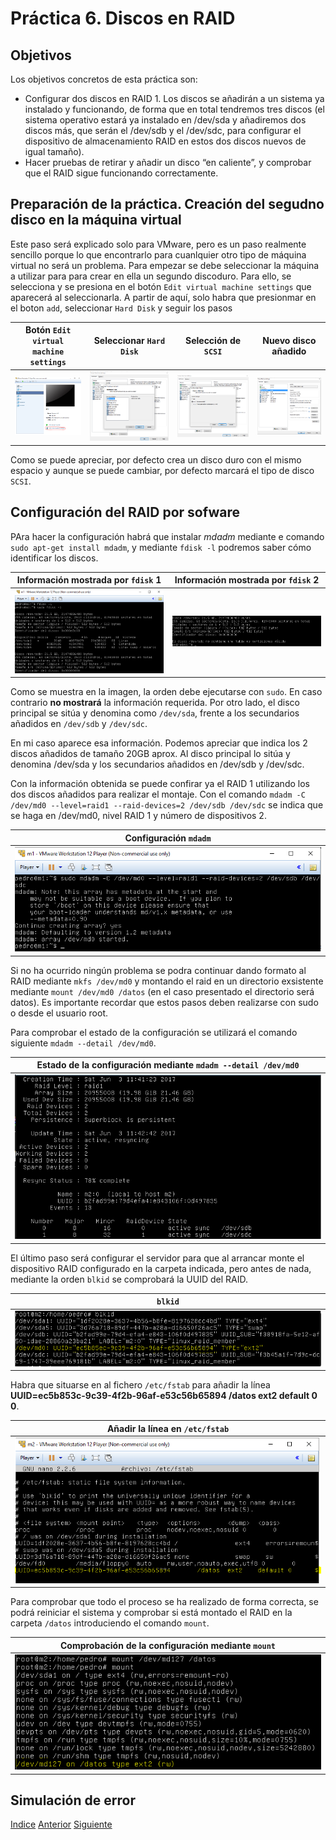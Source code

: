 # Práctica 6. Discos en RAID

## Objetivos
Los objetivos concretos de esta práctica son:
- Configurar dos discos en RAID 1. Los discos se añadirán a un sistema ya instalado y funcionando, de forma que en total tendremos tres discos (el sistema operativo estará ya instalado en /dev/sda y añadiremos dos discos más, que serán el /dev/sdb y el /dev/sdc, para configurar el dispositivo de almacenamiento RAID en estos dos discos nuevos de igual tamaño).
- Hacer pruebas de retirar y añadir un disco “en caliente”, y comprobar que el RAID sigue funcionando correctamente.

## Preparación de la práctica. Creación del segudno disco en la máquina virtual

Este paso será explicado solo para VMware, pero es un paso realmente sencillo porque lo que encontrarlo para cuanlquier otro tipo de máquina virtual no será un problema. 
Para empezar se debe seleccionar la máquina a utilizar para para crear en ella un segundo discoduro. Para ello, se selecciona y se presiona en el botón `Edit virtual machine settings` que aparecerá al seleccionarla. A partir de aquí, solo habra que presionmar en el boton `add`, seleccionar `Hard Disk` y seguir los pasos 

| Botón `Edit virtual machine settings` | Seleccionar `Hard Disk` | Selección de `SCSI` | Nuevo disco añadido | 
| :-------------: | :-------------: | :-------------: | :-------------: |
| ![Imagen](https://github.com/JoseAdriGP/SWAP/blob/master/Practicas/P6/Images/P6-01.PNG) | ![Imagen](https://github.com/JoseAdriGP/SWAP/blob/master/Practicas/P6/Images/P6-02.PNG) | ![Imagen](https://github.com/JoseAdriGP/SWAP/blob/master/Practicas/P6/Images/P6-03.PNG) | ![Imagen](https://github.com/JoseAdriGP/SWAP/blob/master/Practicas/P6/Images/P6-04.PNG) |

Como se puede apreciar, por defecto crea un disco duro con el mismo espacio y aunque se puede cambiar, por defecto marcará el tipo de disco `SCSI`.

## Configuración del RAID por sofware

PAra hacer la configuración habrá que instalar *mdadm* mediante e comando `sudo apt-get install mdadm`, y mediante `fdisk -l` podremos saber cómo identificar los discos.

| Información mostrada por `fdisk` 1 | Información mostrada por `fdisk` 2 | 
| :-------------: | :-------------: |
| ![Imagen](https://github.com/JoseAdriGP/SWAP/blob/master/Practicas/P6/Images/P6-05A.PNG) | ![Imagen](https://github.com/JoseAdriGP/SWAP/blob/master/Practicas/P6/Images/P6-05B.PNG) |

Como se muestra en la imagen, la orden debe ejecutarse con `sudo`. En caso contrario **no mostrará** la información requerida. Por otro lado, el disco principal se sitúa y denomina como `/dev/sda`, frente a los secundarios añadidos en `/dev/sdb` y `/dev/sdc`.

En mi caso aparece esa información. Podemos apreciar que indica los 2 discos añadidos de tamaño 20GB aprox. Al disco principal lo sitúa y denomina /dev/sda y los secundarios añadidos en /dev/sdb y /dev/sdc.

Con la información obtenida se puede confirar ya el RAID 1 utilizando los dos discos añadidos para realizar el montaje. Con el comando `mdadm -C /dev/md0 --level=raid1 --raid-devices=2 /dev/sdb /dev/sdc` se indica que se haga en /dev/md0, nivel RAID 1 y número de dispositivos 2.

| Configuración `mdadm` |
| :-------------: |
| ![Imagen](https://github.com/JoseAdriGP/SWAP/blob/master/Practicas/P6/Images/P6-06.PNG) |

Si no ha ocurrido ningún problema se podra continuar dando formato al RAID mediante `mkfs /dev/md0` y montando el raid en un directorio exsistente mediante `mount /dev/md0 /datos` (en el caso presentado el directorio será datos). Es importante recordar que estos pasos deben realizarse con sudo o desde el usuario root.

Para comprobar el estado de la configuración se utilizará el comando siguiente `mdadm --detail /dev/md0`.

| Estado de la configuración mediante `mdadm --detail /dev/md0` |
| :-------------: |
| ![Imagen](https://github.com/JoseAdriGP/SWAP/blob/master/Practicas/P6/Images/P6-07.PNG) |

El último paso será configurar el servidor para que al arrancar monte el dispositivo RAID configurado en la carpeta indicada, pero antes de nada, mediante la orden `blkid` se comprobará la UUID del RAID.

| `blkid` |
| :-------------: |
| ![Imagen](https://github.com/JoseAdriGP/SWAP/blob/master/Practicas/P6/Images/P6-08.PNG) |

Habra que situarse en al fichero `/etc/fstab` para añadir la línea **UUID=ec5b853c-9c39-4f2b-96af-e53c56b65894 /datos ext2 default 0 0**.

| Añadir la línea en `/etc/fstab` |
| :-------------: |
| ![Imagen](https://github.com/JoseAdriGP/SWAP/blob/master/Practicas/P6/Images/P6-09.PNG) |

Para comprobar que todo el proceso se ha realizado de forma correcta, se podrá reiniciar el sistema y comprobar si está montado el RAID en la carpeta `/datos` introduciendo el comando `mount`.

| Comprobación de la configuración mediante `mount` |
| :-------------: |
| ![Imagen](https://github.com/JoseAdriGP/SWAP/blob/master/Practicas/P6/Images/P6-10.PNG) |

## Simulación de error



[Indice](https://github.com/JoseAdriGP/SWAP-Practicas/blob/master/README.md) [Anterior](https://github.com/JoseAdriGP/SWAP/blob/master/Practicas/P5/README.md) [Siguiente](https://github.com/JoseAdriGP/SWAP/blob/master/Ejercicios/T1.md)

